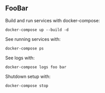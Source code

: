 ## FooBar

Build and run services with docker-compose:
```
docker-compose up --build -d 
```

See running services with:
```
docker-compose ps
```

See logs with:
```
docker-compose logs foo bar
```

Shutdown setup with:
```
docker-compose stop
```

